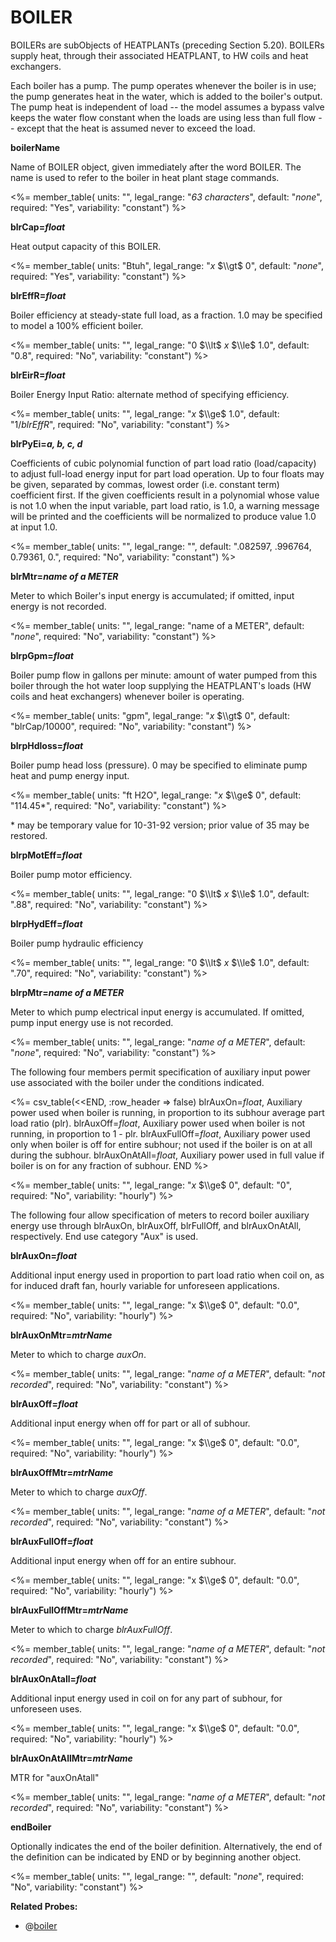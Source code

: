 # BOILER

BOILERs are subObjects of HEATPLANTs (preceding Section 5.20). BOILERs supply heat, through their associated HEATPLANT, to HW coils and heat exchangers.

Each boiler has a pump. The pump operates whenever the boiler is in use; the pump generates heat in the water, which is added to the boiler's output. The pump heat is independent of load -- the model assumes a bypass valve keeps the water flow constant when the loads are using less than full flow -- except that the heat is assumed never to exceed the load.

**boilerName**

Name of BOILER object, given immediately after the word BOILER. The name is used to refer to the boiler in heat plant stage commands.

<%= member_table(
  units: "",
  legal_range: "*63 characters*",
  default: "*none*",
  required: "Yes",
  variability: "constant") %>

**blrCap=*float***

Heat output capacity of this BOILER.

<%= member_table(
  units: "Btuh",
  legal_range: "*x* $\\gt$ 0",
  default: "*none*",
  required: "Yes",
  variability: "constant") %>

**blrEffR=*float***

Boiler efficiency at steady-state full load, as a fraction. 1.0 may be specified to model a 100% efficient boiler.

<%= member_table(
  units: "",
  legal_range: "0 $\\lt$ *x* $\\le$ 1.0",
  default: "0.8",
  required: "No",
  variability: "constant") %>

**blrEirR=*float***

Boiler Energy Input Ratio: alternate method of specifying efficiency.

<%= member_table(
  units: "",
  legal_range: "*x* $\\ge$ 1.0",
  default: "1/*blrEffR*",
  required: "No",
  variability: "constant") %>

**blrPyEi=*a, b, c, d***

Coefficients of cubic polynomial function of part load ratio (load/capacity) to adjust full-load energy input for part load operation. Up to four floats may be given, separated by commas, lowest order (i.e. constant term) coefficient first. If the given coefficients result in a polynomial whose value is not 1.0 when the input variable, part load ratio, is 1.0, a warning message will be printed and the coefficients will be normalized to produce value 1.0 at input 1.0.

<%= member_table(
  units: "",
  legal_range: "",
  default: ".082597, .996764, 0.79361, 0.",
  required: "No",
  variability: "constant") %>

**blrMtr=*name of a METER***

Meter to which Boiler's input energy is accumulated; if omitted, input energy is not recorded.

<%= member_table(
  units: "",
  legal_range: "name of a METER",
  default: "*none*",
  required: "No",
  variability: "constant") %>

**blrpGpm=*float***

Boiler pump flow in gallons per minute: amount of water pumped from this boiler through the hot water loop supplying the HEATPLANT's loads (HW coils and heat exchangers) whenever boiler is operating.

<%= member_table(
  units: "gpm",
  legal_range: "*x* $\\gt$ 0",
  default: "blrCap/10000",
  required: "No",
  variability: "constant") %>

**blrpHdloss=*float***

Boiler pump head loss (pressure). 0 may be specified to eliminate pump heat and pump energy input.

<%= member_table(
  units: "ft H2O",
  legal_range: "*x* $\\ge$ 0",
  default: "114.45\*",
  required: "No",
  variability: "constant") %>

\* may be temporary value for 10-31-92 version; prior value of 35 may be restored.

**blrpMotEff=*float***

Boiler pump motor efficiency.

<%= member_table(
  units: "",
  legal_range: "0 $\\lt$ *x* $\\le$ 1.0",
  default: ".88",
  required: "No",
  variability: "constant") %>

**blrpHydEff=*float***

Boiler pump hydraulic efficiency

<%= member_table(
  units: "",
  legal_range: "0 $\\lt$ *x* $\\le$ 1.0",
  default: ".70",
  required: "No",
  variability: "constant") %>

**blrpMtr=*name of a METER***

Meter to which pump electrical input energy is accumulated. If omitted, pump input energy use is not recorded.

<%= member_table(
  units: "",
  legal_range: "*name of a METER*",
  default: "*none*",
  required: "No",
  variability: "constant") %>

The following four members permit specification of auxiliary input power use associated with the boiler under the conditions indicated.

<%= csv_table(<<END, :row_header => false)
blrAuxOn=*float*,            Auxiliary power used when boiler is running&comma; in proportion to its subhour average part load ratio (plr).
blrAuxOff=*float*,           Auxiliary power used when boiler is not running&comma; in proportion to 1 - plr.
blrAuxFullOff=*float*,       Auxiliary power used only when boiler is off for entire subhour; not used if the boiler is on at all during the subhour.
blrAuxOnAtAll=*float*,       Auxiliary power used in full value if boiler is on for any fraction of subhour.
END
%>

<%= member_table(
  units: "",
  legal_range: "*x* $\\ge$ 0",
  default: "0",
  required: "No",
  variability: "hourly") %>

The following four allow specification of meters to record boiler auxiliary energy use through blrAuxOn, blrAuxOff, blrFullOff, and blrAuxOnAtAll, respectively. End use category "Aux" is used.

**blrAuxOn=*float***

Additional input energy used in proportion to part load ratio when coil on, as for induced draft fan, hourly variable for unforeseen applications.

<%= member_table(
  units: "",
  legal_range: "x $\\ge$ 0",
  default: "0.0",
  required: "No",
  variability: "hourly") %>

**blrAuxOnMtr=*mtrName***

Meter to which to charge *auxOn*.

<%= member_table(
  units: "",
  legal_range: "*name of a METER*",
  default: "*not recorded*",
  required: "No",
  variability: "constant") %>

**blrAuxOff=*float***

Additional input energy when off for part or all of subhour.

<%= member_table(
  units: "",
  legal_range: "x $\\ge$ 0",
  default: "0.0",
  required: "No",
  variability: "hourly") %>

**blrAuxOffMtr=*mtrName***

Meter to which to charge *auxOff*.

<%= member_table(
  units: "",
  legal_range: "*name of a METER*",
  default: "*not recorded*",
  required: "No",
  variability: "constant") %>

**blrAuxFullOff=*float***

Additional input energy when off for an entire subhour.

<%= member_table(
  units: "",
  legal_range: "x $\\ge$ 0",
  default: "0.0",
  required: "No",
  variability: "hourly") %>

**blrAuxFullOffMtr=*mtrName***

Meter to which to charge *blrAuxFullOff*.

<%= member_table(
  units: "",
  legal_range: "*name of a METER*",
  default: "*not recorded*",
  required: "No",
  variability: "constant") %>

**blrAuxOnAtall=*float***

Additional input energy used in coil on for any part of subhour, for unforeseen uses.

<%= member_table(
  units: "",
  legal_range: "x $\\ge$ 0",
  default: "0.0",
  required: "No",
  variability: "hourly") %>

**blrAuxOnAtAllMtr=*mtrName***

MTR for "auxOnAtall"

<%= member_table(
  units: "",
  legal_range: "*name of a METER*",
  default: "*not recorded*",
  required: "No",
  variability: "constant") %>

**endBoiler**

Optionally indicates the end of the boiler definition. Alternatively, the end of the definition can be indicated by END or by beginning another object.

<%= member_table(
  units: "",
  legal_range: "",
  default: "*none*",
  required: "No",
  variability: "constant") %>


**Related Probes:**

- @[boiler](#p_boiler)

